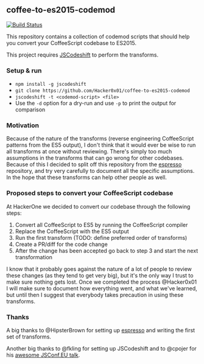 ## coffee-to-es2015-codemod

[![Build Status](https://travis-ci.org/Hacker0x01/coffee-to-es2015-codemod.svg?branch=master)](https://travis-ci.org/Hacker0x01/coffee-to-es2015-codemod)

This repository contains a collection of codemod scripts that should help you convert your CoffeeScript codebase to ES2015.

This project requires [JSCodeshift](https://github.com/facebook/jscodeshift) to perform the transforms.

### Setup & run

  * `npm install -g jscodeshift`
  * `git clone https://github.com/Hacker0x01/coffee-to-es2015-codemod`
  * `jscodeshift -t <codemod-script> <file>`
  * Use the `-d` option for a dry-run and use `-p` to print the output for comparison

### Motivation

Because of the nature of the transforms (reverse engineering CoffeeScript patterns from the ES5 output), I don't think that it would ever be wise to run all transforms at once without reviewing. There's simply too much assumptions in the transforms that can go wrong for other codebases. Because of this I decided to split off this repository from the [espresso](https://github.com/HipsterBrown/espresso) repository, and try very carefully to document all the specific assumptions. In the hope that these transforms can help other people as well.

### Proposed steps to convert your CoffeeScript codebase

At HackerOne we decided to convert our codebase through the following steps:

1. Convert all CoffeeScript to ES5 by running the CoffeeScript compiler
2. Replace the CoffeeScript with the ES5 output
3. Run the first transform (TODO: define preferred order of transforms)
4. Create a PR/diff for the code change
5. After the change has been accepted go back to step 3 and start the next transformation

I know that it probably goes against the nature of a lot of people to review these changes (as they tend to get very big), but it's the only way I trust to make sure nothing gets lost. Once we completed the process @Hacker0x01 I will make sure to document how everything went, and what we've learned, but until then I suggest that everybody takes precaution in using these transforms.

### Thanks

A big thanks to @HipsterBrown for setting up [espresso](https://github.com/HipsterBrown/espresso) and writing the first set of transforms.

Another big thanks to @fkling for setting up JSCodeshift and to @cpojer for his [awesome JSConf.EU talk](https://www.youtube.com/watch?v=d0pOgY8__JM).
